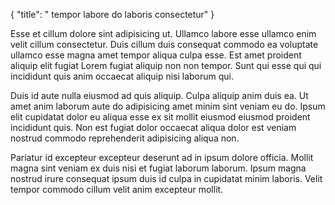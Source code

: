 {
  "title": " tempor labore do laboris consectetur"
}

Esse et cillum dolore sint adipisicing ut. Ullamco labore esse ullamco enim velit cillum consectetur. Duis cillum duis consequat commodo ea voluptate ullamco esse magna amet tempor aliqua culpa esse. Est amet proident aliquip elit fugiat Lorem fugiat aliquip non non tempor. Sunt qui esse qui qui incididunt quis anim occaecat aliquip nisi laborum qui.

Duis id aute nulla eiusmod ad quis aliquip. Culpa aliquip anim duis ea. Ut amet anim laborum aute do adipisicing amet minim sint veniam eu do. Ipsum elit cupidatat dolor eu aliqua esse ex sit mollit eiusmod eiusmod proident incididunt quis. Non est fugiat dolor occaecat aliqua dolor est veniam nostrud commodo reprehenderit adipisicing aliqua non.

Pariatur id excepteur excepteur deserunt ad in ipsum dolore officia. Mollit magna sint veniam ex duis nisi et fugiat laborum laborum. Ipsum magna nostrud irure consequat ipsum duis id culpa in cupidatat minim laboris. Velit tempor commodo cillum velit anim excepteur mollit.